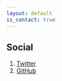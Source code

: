 ```yaml
---
layout: default
is_contact: true
---
```



## Social

1. [Twitter](https://twitter.com/eduardodx)
1. [GitHub](https://github.com/eduardodx)
